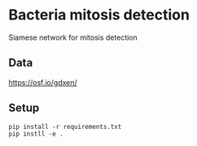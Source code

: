 # Bacteria mitosis detection

Siamese network for mitosis detection

## Data

https://osf.io/gdxen/

## Setup

```shell
pip install -r requirements.txt
pip instll -e .
```
